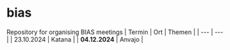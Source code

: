 # bias
Repository for organising BIAS meetings
| Termin | Ort | Themen |
| --- | --- |
| 23.10.2024 | Katana |
| **04.12.2024** | Anvajo | 

 
